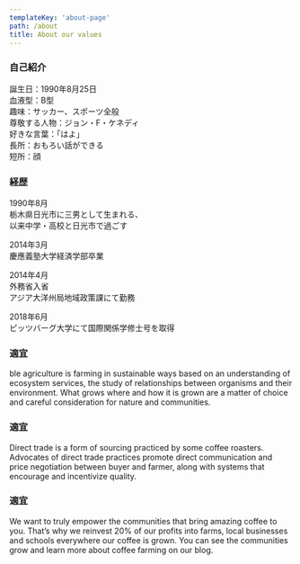 ```yaml
---
templateKey: 'about-page'
path: /about
title: About our values
---
```

### 自己紹介
誕生日：1990年8月25日<br>
血液型：B型<br>
趣味：サッカー、スポーツ全般<br>
尊敬する人物：ジョン・F・ケネディ<br>
好きな言葉：「はよ」<br>
長所：おもろい話ができる<br>
短所：顔

### 経歴
1990年8月<br>
栃木県日光市に三男として生まれる、<br>
以来中学・高校と日光市で過ごす<br>

2014年3月<br>
慶應義塾大学経済学部卒業<br>

2014年4月<br>
外務省入省<br>
アジア大洋州局地域政策課にて勤務<br>

2018年6月<br>
ピッツバーグ大学にて国際関係学修士号を取得<br>

### 適宜
ble agriculture is farming in sustainable ways based on an understanding of ecosystem services, the study of relationships between organisms and their environment. What grows where and how it is grown are a matter of choice and careful consideration for nature and communities.

### 適宜
Direct trade is a form of sourcing practiced by some coffee roasters. Advocates of direct trade practices promote direct communication and price negotiation between buyer and farmer, along with systems that encourage and incentivize quality.

### 適宜
We want to truly empower the communities that bring amazing coffee to you. That’s why we reinvest 20% of our profits into farms, local businesses and schools everywhere our coffee is grown. You can see the communities grow and learn more about coffee farming on our blog.

